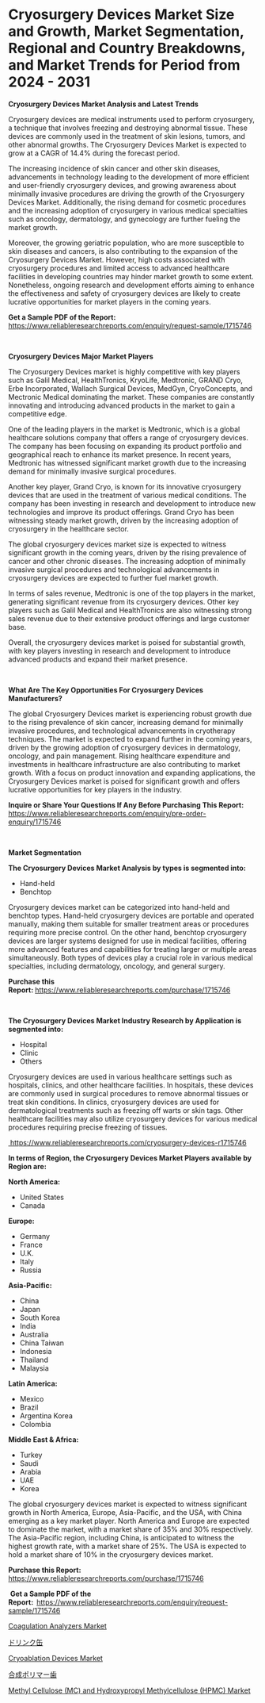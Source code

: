 <p><h1>Cryosurgery Devices Market Size and Growth, Market Segmentation, Regional and Country Breakdowns, and Market Trends for Period from 2024 -  2031</h1></p><p><strong>Cryosurgery Devices Market Analysis and Latest Trends</strong></p>
<p><p>Cryosurgery devices are medical instruments used to perform cryosurgery, a technique that involves freezing and destroying abnormal tissue. These devices are commonly used in the treatment of skin lesions, tumors, and other abnormal growths. The Cryosurgery Devices Market is expected to grow at a CAGR of 14.4% during the forecast period. </p><p>The increasing incidence of skin cancer and other skin diseases, advancements in technology leading to the development of more efficient and user-friendly cryosurgery devices, and growing awareness about minimally invasive procedures are driving the growth of the Cryosurgery Devices Market. Additionally, the rising demand for cosmetic procedures and the increasing adoption of cryosurgery in various medical specialties such as oncology, dermatology, and gynecology are further fueling the market growth.</p><p>Moreover, the growing geriatric population, who are more susceptible to skin diseases and cancers, is also contributing to the expansion of the Cryosurgery Devices Market. However, high costs associated with cryosurgery procedures and limited access to advanced healthcare facilities in developing countries may hinder market growth to some extent. Nonetheless, ongoing research and development efforts aiming to enhance the effectiveness and safety of cryosurgery devices are likely to create lucrative opportunities for market players in the coming years.</p></p>
<p><strong>Get a Sample PDF of the Report:&nbsp;</strong> <a href="https://www.reliableresearchreports.com/enquiry/request-sample/1715746">https://www.reliableresearchreports.com/enquiry/request-sample/1715746</a></p>
<p>&nbsp;</p>
<p><strong>Cryosurgery Devices Major Market Players</strong></p>
<p><p>The Cryosurgery Devices market is highly competitive with key players such as Galil Medical, HealthTronics, KryoLife, Medtronic, GRAND Cryo, Erbe Incorporated, Wallach Surgical Devices, MedGyn, CryoConcepts, and Mectronic Medical dominating the market. These companies are constantly innovating and introducing advanced products in the market to gain a competitive edge.</p><p>One of the leading players in the market is Medtronic, which is a global healthcare solutions company that offers a range of cryosurgery devices. The company has been focusing on expanding its product portfolio and geographical reach to enhance its market presence. In recent years, Medtronic has witnessed significant market growth due to the increasing demand for minimally invasive surgical procedures.</p><p>Another key player, Grand Cryo, is known for its innovative cryosurgery devices that are used in the treatment of various medical conditions. The company has been investing in research and development to introduce new technologies and improve its product offerings. Grand Cryo has been witnessing steady market growth, driven by the increasing adoption of cryosurgery in the healthcare sector.</p><p>The global cryosurgery devices market size is expected to witness significant growth in the coming years, driven by the rising prevalence of cancer and other chronic diseases. The increasing adoption of minimally invasive surgical procedures and technological advancements in cryosurgery devices are expected to further fuel market growth.</p><p>In terms of sales revenue, Medtronic is one of the top players in the market, generating significant revenue from its cryosurgery devices. Other key players such as Galil Medical and HealthTronics are also witnessing strong sales revenue due to their extensive product offerings and large customer base.</p><p>Overall, the cryosurgery devices market is poised for substantial growth, with key players investing in research and development to introduce advanced products and expand their market presence.</p></p>
<p>&nbsp;</p>
<p><strong>What Are The Key Opportunities For Cryosurgery Devices Manufacturers?</strong></p>
<p><p>The global Cryosurgery Devices market is experiencing robust growth due to the rising prevalence of skin cancer, increasing demand for minimally invasive procedures, and technological advancements in cryotherapy techniques. The market is expected to expand further in the coming years, driven by the growing adoption of cryosurgery devices in dermatology, oncology, and pain management. Rising healthcare expenditure and investments in healthcare infrastructure are also contributing to market growth. With a focus on product innovation and expanding applications, the Cryosurgery Devices market is poised for significant growth and offers lucrative opportunities for key players in the industry.</p></p>
<p><strong>Inquire or Share Your Questions If Any Before Purchasing This Report:</strong> <a href="https://www.reliableresearchreports.com/enquiry/pre-order-enquiry/1715746">https://www.reliableresearchreports.com/enquiry/pre-order-enquiry/1715746</a></p>
<p>&nbsp;</p>
<p><strong>Market Segmentation</strong></p>
<p><strong>The Cryosurgery Devices Market Analysis by types is segmented into:</strong></p>
<p><ul><li>Hand-held</li><li>Benchtop</li></ul></p>
<p><p>Cryosurgery devices market can be categorized into hand-held and benchtop types. Hand-held cryosurgery devices are portable and operated manually, making them suitable for smaller treatment areas or procedures requiring more precise control. On the other hand, benchtop cryosurgery devices are larger systems designed for use in medical facilities, offering more advanced features and capabilities for treating larger or multiple areas simultaneously. Both types of devices play a crucial role in various medical specialties, including dermatology, oncology, and general surgery.</p></p>
<p><strong>Purchase this Report:&nbsp;</strong><a href="https://www.reliableresearchreports.com/purchase/1715746">https://www.reliableresearchreports.com/purchase/1715746</a></p>
<p>&nbsp;</p>
<p><strong>The Cryosurgery Devices Market Industry Research by Application is segmented into:</strong></p>
<p><ul><li>Hospital</li><li>Clinic</li><li>Others</li></ul></p>
<p><p>Cryosurgery devices are used in various healthcare settings such as hospitals, clinics, and other healthcare facilities. In hospitals, these devices are commonly used in surgical procedures to remove abnormal tissues or treat skin conditions. In clinics, cryosurgery devices are used for dermatological treatments such as freezing off warts or skin tags. Other healthcare facilities may also utilize cryosurgery devices for various medical procedures requiring precise freezing of tissues.</p></p>
<p><a href="https://www.reliableresearchreports.com/cryosurgery-devices-r1715746">&nbsp;https://www.reliableresearchreports.com/cryosurgery-devices-r1715746</a></p>
<p><strong>In terms of Region, the Cryosurgery Devices Market Players available by Region are:</strong></p>
<p>
    <p> <strong> North America: </strong>
        <ul>
            <li>United States</li>
            <li>Canada</li>
        </ul>
        </p> 
    <p> <strong> Europe: </strong>
        <ul>
            <li>Germany</li>
            <li>France</li>
            <li>U.K.</li>
            <li>Italy</li>
            <li>Russia</li>
        </ul>
        </p> 
    <p> <strong> Asia-Pacific: </strong>
        <ul>
            <li>China</li>
            <li>Japan</li>
            <li>South Korea</li>
            <li>India</li>
            <li>Australia</li>
            <li>China Taiwan</li>
            <li>Indonesia</li>
            <li>Thailand</li>
            <li>Malaysia</li>
        </ul>
        </p> 
    <p> <strong> Latin America: </strong>
        <ul>
            <li>Mexico</li>
            <li>Brazil</li>
            <li>Argentina Korea</li>
            <li>Colombia</li>
        </ul>
        </p> 
    <p> <strong> Middle East & Africa: </strong>
        <ul>
            <li>Turkey</li>
            <li>Saudi</li>
            <li>Arabia</li>
            <li>UAE</li>
            <li>Korea</li>
        </ul>
    </p>
    </p>
<p><p>The global cryosurgery devices market is expected to witness significant growth in North America, Europe, Asia-Pacific, and the USA, with China emerging as a key market player. North America and Europe are expected to dominate the market, with a market share of 35% and 30% respectively. The Asia-Pacific region, including China, is anticipated to witness the highest growth rate, with a market share of 25%. The USA is expected to hold a market share of 10% in the cryosurgery devices market.</p></p>
<p><strong>Purchase this Report: </strong><a href="https://www.reliableresearchreports.com/purchase/1715746">https://www.reliableresearchreports.com/purchase/1715746</a></p>
<p>&nbsp;<strong>Get a Sample PDF of the Report:&nbsp;&nbsp;</strong><a href="https://www.reliableresearchreports.com/enquiry/request-sample/1715746">https://www.reliableresearchreports.com/enquiry/request-sample/1715746</a></p>
<p><strong></strong></p>
<p><p><a href="https://github.com/Angelnienowdseej3e45z3p8c/Market-Research-Report-List-2/blob/main/coagulation-analyzers-market.md">Coagulation Analyzers Market</a></p><p><a href="https://github.com/klon646/Market-Research-Report-List-1/blob/main/569897350451.md">ドリンク缶</a></p><p><a href="https://github.com/angeliabkratze/Market-Research-Report-List-1/blob/main/cryoablation-devices-market.md">Cryoablation Devices Market</a></p><p><a href="https://github.com/Alenaieme/Market-Research-Report-List-1/blob/main/842782250452.md">合成ポリマー歯</a></p><p><a href="https://issuu.com/reportprime-2/docs/methyl-cellulose-mc-and-hydroxypropyl-methylcellul">Methyl Cellulose (MC) and Hydroxypropyl Methylcellulose (HPMC) Market</a></p></p>